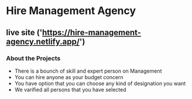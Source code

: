 # Hire Management Agency
 
## live site ('https://hire-management-agency.netlify.app/')

### About the Projects

* There is a bounch of skill and expert person on Management
* You can hire anyone as your budget concern
* You have option that you can choose any kind of designation you want
* We varified all persons that you have selected

